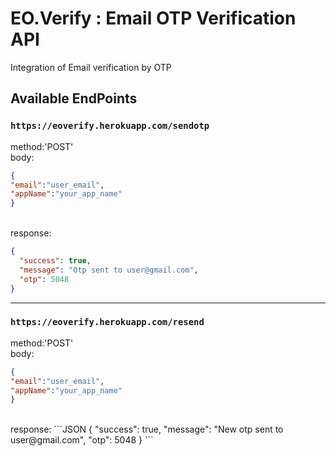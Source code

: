 # EO.Verify : Email OTP Verification API
Integration of Email verification by OTP

## Available EndPoints

### `https://eoverify.herokuapp.com/sendotp`

method:'POST'
<br/>
body:
```JSON
{
"email":"user_email", 
"appName":"your_app_name"
}
```
<br/>
response: 

```JSON
{
  "success": true,
  "message": "Otp sent to user@gmail.com",
  "otp": 5048
}
```
---
### `https://eoverify.herokuapp.com/resend`

method:'POST'
<br/>
body:
```JSON
{
"email":"user_email", 
"appName":"your_app_name"
}
```
<br/>
response:
```JSON
{
  "success": true,
  "message": "New otp sent to user@gmail.com",
  "otp": 5048
}
```
